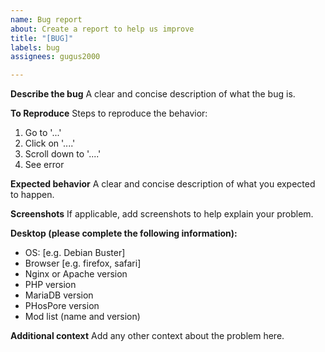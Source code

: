```yaml
---
name: Bug report
about: Create a report to help us improve
title: "[BUG]"
labels: bug
assignees: gugus2000

---
```


**Describe the bug**
A clear and concise description of what the bug is.

**To Reproduce**
Steps to reproduce the behavior:
1. Go to '...'
2. Click on '....'
3. Scroll down to '....'
4. See error

**Expected behavior**
A clear and concise description of what you expected to happen.

**Screenshots**
If applicable, add screenshots to help explain your problem.

**Desktop (please complete the following information):**
 - OS: [e.g. Debian Buster]
 - Browser [e.g. firefox, safari]
 - Nginx or Apache version
 - PHP version
 - MariaDB version
 - PHosPore version
 - Mod list (name and version)

**Additional context**
Add any other context about the problem here.
